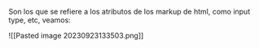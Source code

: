
Son los que se refiere a los atributos de los markup de html, como input type, etc, veamos:

![[Pasted image 20230923133503.png]]


